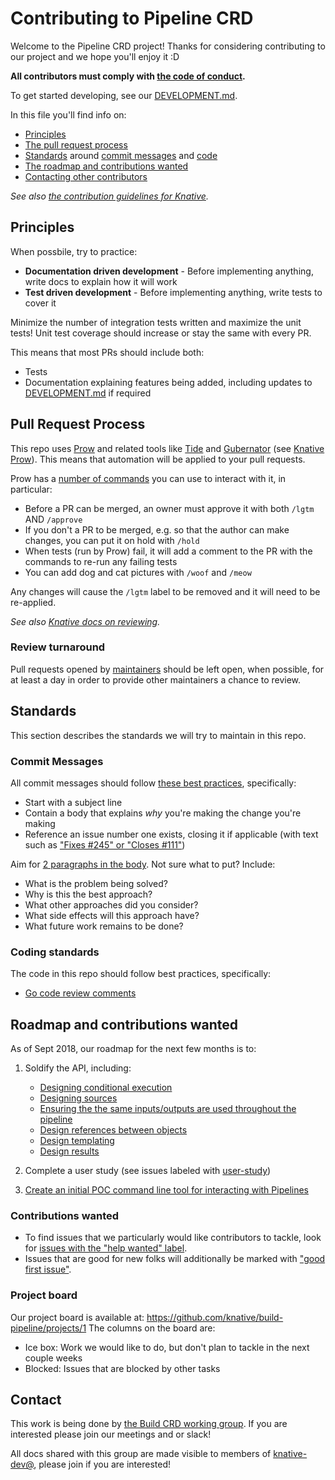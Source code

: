 # Contributing to Pipeline CRD

Welcome to the Pipeline CRD project! Thanks for considering contributing to our project and we hope you'll enjoy it :D

**All contributors must comply with [the code of conduct](./code-of-condut.md).**

To get started developing, see our [DEVELOPMENT.md](./DEVELOPMMENT.md).

In this file you'll find info on:

* [Principles](#principles)
* [The pull request process](#pull-request-process)
* [Standards](#standards) around [commit messages](#commit-messages) and [code](#coding-standards)
* [The roadmap and contributions wanted](#roadmap-and-contributions-wanted)
* [Contacting other contributors](#contact)

_See also [the contribution guidelines for Knative](https://github.com/knative/docs/blob/master/community/CONTRIBUTING.md)._

## Principles

When possbile, try to practice:

* **Documentation driven development** - Before implementing anything, write docs to explain
  how it will work
* **Test driven development** - Before implementing anything, write tests to cover it

Minimize the number of integration tests written and maximize the unit tests! Unit test
coverage should increase or stay the same with every PR.

This means that most PRs should include both:

* Tests
* Documentation explaining features being added, including updates to [DEVELOPMENT.md](./DEVELOPMENT.md) if required

## Pull Request Process

This repo uses [Prow](https://github.com/kubernetes/test-infra/tree/master/prow)
and related tools like [Tide](https://github.com/kubernetes/test-infra/tree/master/prow/tide)
and [Gubernator](https://github.com/kubernetes/test-infra/tree/master/gubernator)
(see [Knative Prow](https://github.com/knative/test-infra/blob/master/ci/prow/prow_setup.md)).
This means that automation will be applied to your pull requests.

Prow has a [number of commands](https://prow.knative.dev/command-help) you can use to interact with it,
in particular:

* Before a PR can be merged, an owner must approve it with both `/lgtm` AND `/approve`
* If you don't a PR to be merged, e.g. so that the author can make changes, you can put it on hold with `/hold`
* When tests (run by Prow) fail, it will add a comment to the PR with the commands to re-run any failing tests
* You can add dog and cat pictures with `/woof` and `/meow`

Any changes will cause the `/lgtm` label to be removed and it will need to be re-applied.

_See also [Knative docs on reviewing](https://github.com/knative/docs/blob/master/community/REVIEWING.md)._

### Review turnaround

Pull requests opened by [maintainers](./OWNERS) should be left open, when possible, for at least a day in order
to provide other maintainers a chance to review.

## Standards

This section describes the standards we will try to maintain in this repo.

### Commit Messages

All commit messages should follow [these best practices](https://chris.beams.io/posts/git-commit/),
specifically:

* Start with a subject line
* Contain a body that explains _why_ you're making the change you're making
* Reference an issue number one exists, closing it if applicable (with text such as
  ["Fixes #245" or "Closes #111"](https://help.github.com/articles/closing-issues-using-keywords/))

Aim for [2 paragraphs in the body](https://www.youtube.com/watch?v=PJjmw9TRB7s).
Not sure what to put? Include:

* What is the problem being solved?
* Why is this the best approach?
* What other approaches did you consider?
* What side effects will this approach have?
* What future work remains to be done?

### Coding standards

The code in this repo should follow best practices, specifically:

* [Go code review comments](https://github.com/golang/go/wiki/CodeReviewComments)

## Roadmap and contributions wanted

As of Sept 2018, our roadmap for the next few months is to:

1. Soldify the API, including:

   * [Designing conditional execution](https://github.com/knative/build-pipeline/issues/27)
   * [Designing sources](https://github.com/knative/build-pipeline/issues/13)
   * [Ensuring the the same inputs/outputs are used throughout the pipeline](https://github.com/knative/build-pipeline/issues/11)
   * [Design references between objects](https://github.com/knative/build-pipeline/issues/38)
   * [Design templating](https://github.com/knative/build-pipeline/issues/36)
   * [Design results](https://github.com/knative/build-pipeline/issues/37)

2. Complete a user study (see issues labeled with [user-study](https://github.com/knative/build-pipeline/issues?q=is%3Aissue+is%3Aopen+label%3Auser-study))

3. [Create an initial POC command line tool for interacting with Pipelines](https://github.com/knative/build-pipeline/issues/35)

### Contributions wanted

* To find issues that we particularly would like contributors to tackle, look for
  [issues with the "help wanted" label](https://github.com/knative/build-pipeline/issues?q=is%3Aissue+is%3Aopen+label%3A%22help+wanted%22).
* Issues that are good for new folks will additionally be marked with
  ["good first issue"](https://github.com/knative/build-pipeline/issues?q=is%3Aissue+is%3Aopen+label%3A%22good+first+issue%22).

### Project board

Our project board is available at: https://github.com/knative/build-pipeline/projects/1
The columns on the board are:

* Ice box: Work we would like to do, but don't plan to tackle in the next couple weeks
* Blocked: Issues that are blocked by other tasks

## Contact

This work is being done by
[the Build CRD working group](https://github.com/knative/docs/blob/master/community/WORKING-GROUPS.md#build).
If you are interested please join our meetings and or slack!

All docs shared with this group are made visible to members of
[knative-dev@](https://groups.google.com/forum/#!forum/knative-dev), please join if you are interested!